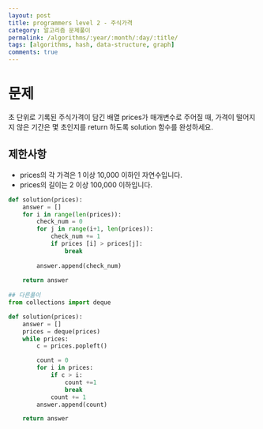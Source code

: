 ```yaml
---
layout: post
title: programmers level 2 - 주식가격
category: 알고리즘 문제풀이
permalink: /algorithms/:year/:month/:day/:title/
tags: [algorithms, hash, data-structure, graph]
comments: true
---
```


# 문제
초 단위로 기록된 주식가격이 담긴 배열 prices가 매개변수로 주어질 때, 가격이 떨어지지 않은 기간은 몇 초인지를 return 하도록 solution 함수를 완성하세요.

## 제한사항
- prices의 각 가격은 1 이상 10,000 이하인 자연수입니다.
- prices의 길이는 2 이상 100,000 이하입니다.

```python
def solution(prices):
    answer = []
    for i in range(len(prices)):
        check_num = 0
        for j in range(i+1, len(prices)):
            check_num += 1
            if prices [i] > prices[j]:
                break
                
        answer.append(check_num)
        
    return answer
        
## 다른풀이
from collections import deque

def solution(prices):
    answer = []
    prices = deque(prices)
    while prices:
        c = prices.popleft()

        count = 0
        for i in prices:
            if c > i:
                count +=1
                break
            count += 1
        answer.append(count)

    return answer
```